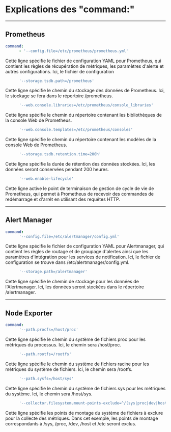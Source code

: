 # Explications des "command:"
___

## Prometheus

```yml
command:
      - '--config.file=/etc/prometheus/prometheus.yml'
```
Cette ligne spécifie le fichier de configuration YAML pour Prometheus, qui contient les règles de récupération de métriques, les paramètres d'alerte et autres configurations. Ici, le fichier de configuration

```yml
      '--storage.tsdb.path=/prometheus'
```
Cette ligne spécifie le chemin du stockage des données de Prometheus. Ici, le stockage se fera dans le répertoire /prometheus.

```yml
      '--web.console.libraries=/etc/prometheus/console_libraries'
```
 Cette ligne spécifie le chemin du répertoire contenant les bibliothèques de la console Web de Prometheus.

```yml
      '--web.console.templates=/etc/prometheus/consoles'
```

Cette ligne spécifie le chemin du répertoire contenant les modèles de la console Web de Prometheus.

```yml
      '--storage.tsdb.retention.time=200h'
```
Cette ligne spécifie la durée de rétention des données stockées. Ici, les données seront conservées pendant 200 heures.

```yml
      '--web.enable-lifecycle'
```
Cette ligne active le point de terminaison de gestion de cycle de vie de Prometheus, qui permet à Prometheus de recevoir des commandes de redémarrage et d'arrêt en utilisant des requêtes HTTP.

___

## Alert Manager

```yml
command:
      '--config.file=/etc/alertmanager/config.yml'
```
Cette ligne spécifie le fichier de configuration YAML pour Alertmanager, qui contient les règles de routage et de groupage d'alertes ainsi que les paramètres d'intégration pour les services de notification. Ici, le fichier de configuration se trouve dans /etc/alertmanager/config.yml.

```yml
      '--storage.path=/alertmanager'
```
Cette ligne spécifie le chemin de stockage pour les données de l'Alertmanager. Ici, les données seront stockées dans le répertoire /alertmanager.

___

## Node Exporter

```yml
command:
      '--path.procfs=/host/proc'
```
Cette ligne spécifie le chemin du système de fichiers proc pour les métriques du processus. Ici, le chemin sera /host/proc.

```yml
      '--path.rootfs=/rootfs'
```
Cette ligne spécifie le chemin du système de fichiers racine pour les métriques du système de fichiers. Ici, le chemin sera /rootfs.

```yml
      '--path.sysfs=/host/sys'
```
Cette ligne spécifie le chemin du système de fichiers sys pour les métriques du système. Ici, le chemin sera /host/sys.

```yml
      '--collector.filesystem.mount-points-exclude=^/(sys|proc|dev|host|etc)($$|/)'
```
Cette ligne spécifie les points de montage du système de fichiers à exclure pour la collecte des métriques. Dans cet exemple, les points de montage correspondants à /sys, /proc, /dev, /host et /etc seront exclus.

